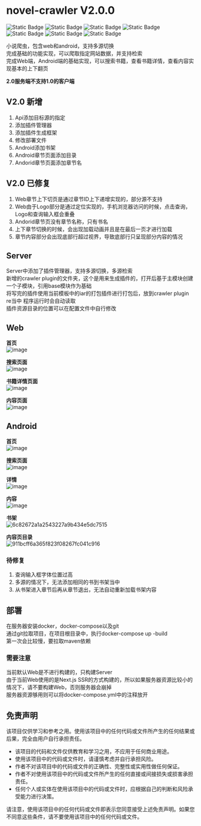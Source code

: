 # novel-crawler V2.0.0
![Static Badge](https://img.shields.io/badge/dart-3.0.5-breen) ![Static Badge](https://img.shields.io/badge/flutter-3.10.5-yellow)  ![Static Badge](https://img.shields.io/badge/java-11-blue) ![Static Badge](https://img.shields.io/badge/srpingboot-2.7.11-blue) ![Static Badge](https://img.shields.io/badge/node-16.17.1-green) ![Static Badge](https://img.shields.io/badge/react-18.2.0-orange) ![Static Badge](https://img.shields.io/badge/build-docker%20compose-red)

小说爬虫，包含web和android，支持多源切换  
完成基础的功能实现，可以爬取指定网站数据，并支持检索  
完成Web端，Android端的基础实现，可以搜索书籍，查看书籍详情，查看内容实现基本的上下翻页  

**2.0服务端不支持1.0的客户端**

## V2.0 新增
1. Api添加目标源的指定
2. 添加插件管理器
3. 添加插件生成框架
4. 修改部署文件
5. Android添加书架
6. Android章节页面添加目录
7. Andorid章节页面添加章节名

## V2.0 已修复
1. Web章节上下切页是通过章节ID上下递增实现的，部分源不支持  
2. Web由于Logo部分是通过定位实现的，手机浏览器访问的时候，点击查询，Logo和查询输入框会重叠   
3. Andorid章节页没有章节名称，只有书名  
4. 上下章节切换的时候，会出现加载动画并且是在最后一页才进行加载  
5. 章节内容部分会出现底部行超过视界，导致底部行只呈现部分内容的情况  

## Server  
Server中添加了插件管理器，支持多源切换，多源检索   
新增的crawler plugin的文件夹，这个是用来生成插件的，打开后基于主模块创建一个子模块，引用base模块作为基础  
将写完的插件使用当前模板中的iar的打包插件进行打包后，放到crawler plugin re当中 程序运行时会自动读取  
插件资源目录的位置可以在配置文件中自行修改  

## Web
**首页**  
![image](https://github.com/trucyCc/novel-crawler/assets/126760204/cd748e32-1fe2-4ddf-8140-72a45f3663fd)

**搜索页面**  
![image](https://github.com/trucyCc/novel-crawler/assets/126760204/3d3cb160-956f-4bb7-9572-faeb53063f5e)

**书籍详情页面**  
![image](https://github.com/trucyCc/novel-crawler/assets/126760204/dabf2598-a75c-4982-90f7-16d6c85e3a42)

**内容页面**  
![image](https://github.com/trucyCc/novel-crawler/assets/126760204/4199caef-2a29-416a-ae36-24c4158ae8a9)

## Android
**首页**  
![image](https://github.com/trucyCc/novel-crawler/assets/126760204/68d26614-ec9d-4642-aa73-7fcd2c4c55fd)

**搜索页面**  
![image](https://github.com/trucyCc/novel-crawler/assets/126760204/389be423-df21-4c29-9ba2-6f29c783335b)

**详情**  
![image](https://github.com/trucyCc/novel-crawler/assets/126760204/308649db-bc3b-4cb0-91af-7dce377af844)

**内容**  
![image](https://github.com/trucyCc/novel-crawler/assets/126760204/1b80ff43-4706-409c-9d5d-85ee276f5b2c)

**书架**  
![6c82672a1a2543227a9b434e5dc7515](https://github.com/trucyCc/novel-crawler/assets/126760204/bc108a83-624c-480f-b344-e62c9956ee77)

**内容页目录**  
![911bcff6a365f823f08267fc041c916](https://github.com/trucyCc/novel-crawler/assets/126760204/1e54d337-1653-47ce-b1df-fb429e2ab589)

### 待修复
1. 查询输入框字体位置过高  
2. 多源的情况下，无法添加相同的书到书架当中  
3. 从书架进入章节后再从章节退出，无法自动重新加载书架内容  

## 部署
在服务器安装docker，docker-compose以及git  
通过git拉取项目，在项目根目录中，执行docker-compose up -build  
第一次会比较慢，要拉取maven依赖  

### 需要注意
当前默认Web是不进行构建的，只构建Server  
由于当前Web使用的是Next.js SSR的方式构建的，所以如果服务器资源比较小的情况下，请不要构建Web，否则服务器会崩掉  
服务器资源够用则可以将docker-compose.yml中的注释放开  

## 免责声明

该项目仅供学习和参考之用。使用该项目中的任何代码或文件所产生的任何结果或后果，完全由用户自行承担责任。

- 该项目的代码和文件仅供教育和学习之用，不应用于任何商业用途。
- 使用该项目中的代码或文件时，请谨慎考虑并自行承担风险。
- 作者不对该项目中的代码或文件的正确性、完整性或实用性做任何保证。
- 作者不对使用该项目中的代码或文件所产生的任何直接或间接损失或损害承担责任。
- 任何个人或实体在使用该项目中的代码或文件时，应根据自己的判断和风险承受能力进行决策。

请注意，使用该项目中的任何代码或文件即表示您同意接受上述免责声明。如果您不同意这些条件，请不要使用该项目中的任何代码或文件。
